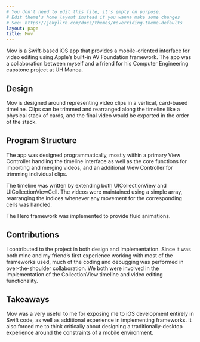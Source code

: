 ```yaml
---
# You don't need to edit this file, it's empty on purpose.
# Edit theme's home layout instead if you wanna make some changes
# See: https://jekyllrb.com/docs/themes/#overriding-theme-defaults
layout: page
title: Mov
---
```

Mov is a Swift-based iOS app that provides a mobile-oriented interface for video editing using Apple’s built-in AV Foundation framework. The app was a collaboration between myself and a friend for his Computer Engineering capstone project at UH Manoa.

## Design

Mov is designed around representing video clips in a vertical, card-based timeline. Clips can be trimmed and rearranged along the timeline like a physical stack of cards, and the final video would be exported in the order of the stack.

## Program Structure

The app was designed programmatically, mostly within a primary View Controller handling the timeline interface as well as the core functions for importing and merging videos, and an additional View Controller for trimming individual clips.

The timeline was written by extending both UICollectionView and UICollectionViewCell. The videos were maintained using a simple array, rearranging the indices whenever any movement for the corresponding cells was handled.

The Hero framework was implemented to provide fluid animations.

## Contributions

I contributed to the project in both design and implementation. Since it was both mine and my friend’s first experience working with most of the frameworks used, much of the coding and debugging was performed in over-the-shoulder collaboration. We both were involved in the implementation of the CollectionView timeline and video editing functionality.

## Takeaways 
Mov was a very useful to me for exposing me to iOS development entirely in Swift code, as well as additional experience in implementing frameworks. It also forced me to think critically about designing a traditionally-desktop experience around the constraints of a mobile environment.
